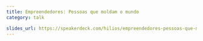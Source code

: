 ```yaml
---
title: Empreendedores: Pessoas que moldam o mundo
category: talk

slides_url: https://speakerdeck.com/hilios/empreendedores-pessoas-que-moldam-o-mundo
---
```

<script async class="speakerdeck-embed" data-id="0b4aa171a6644002916832f8bf25cb2a" data-ratio="1.77777777777778" src="//speakerdeck.com/assets/embed.js"></script>
<!--more-->

